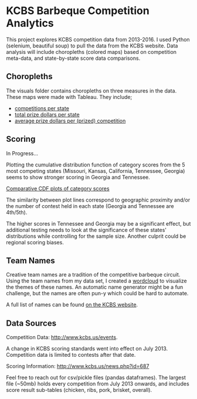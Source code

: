 # KCBS Barbeque Competition Analytics

This project explores KCBS competition data from 2013-2016. I used Python (selenium, beautiful soup) to pull the data from the KCBS website. Data analysis will include choropleths (colored maps) based on competition meta-data, and state-by-state score data comparisons.

## Choropleths

The visuals folder contains choropleths on three measures in the data. These maps were made with Tableau. They include;

* [competitions per state](visuals/contest_counts_2016.png)
* [total prize dollars per state](visuals/total_prizing_2016.png)
* [average prize dollars per (prized) competition](visuals/average_prizing_2016.png)

## Scoring

In Progress...

Plotting the cumulative distribution function of category scores from the 5 most competing states (Missouri, Kansas, California, Tennessee, Georgia) seems to show stronger scoring in Georgia and Tennessee. 

[Comparative CDF plots of category scores](visuals/cdf_scores.png)

The similarity between plot lines correspond to geographic proximity and/or the number of contest held in each state (Georgia and Tennessee are 4th/5th).

The higher scores in Tennessee and Georgia may be a significant effect, but additional testing needs to look at the significance of these states' distributions while controlling for the sample size. Another culprit could be regional scoring biases.

## Team Names

Creative team names are a tradition of the competitive barbeque circuit. Using the team names from my data set, I created a [wordcloud](visuals/wordcloud.png) to visualize the themes of these names. An automatic name generator might be a fun challenge, but the names are often pun-y which could be hard to automate.

A full list of names can be found [on the KCBS website](https://www.kcbs.us/teams/all/1).

## Data Sources

Competition Data: http://www.kcbs.us/events.

A change in KCBS scoring standards went into effect on July 2013. Competition data is limited to contests after that date.

Scoring Information: http://www.kcbs.us/news.php?id=687

Feel free to reach out for csv/pickle files (pandas dataframes). The largest file (~50mb) holds every competition from July 2013 onwards, and includes score result sub-tables (chicken, ribs, pork, brisket, overall).
